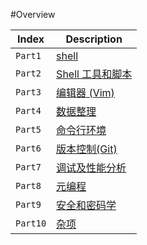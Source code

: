 #Overview

| Index      | Description                          |
| ----------- | ------------------------------------ |
| `Part1`       | [shell](shell.md)  |
| `Part2`       | [Shell 工具和脚本](Shell_Tools_and_Scripting.md) |
| `Part3`    | [编辑器 (Vim)](Editors_vim.md) |
| `Part4`       | [数据整理](Data_Wrangling.md)  |
| `Part5`       | [命令行环境](Command-line-Environment.md) |
| `Part6`    | [版本控制(Git)](Version_Control.md) |
| `Part7`       | [调试及性能分析](Debugging_and_Profiling.md)  |
| `Part8`       |  [元编程](Metaprogramming.md) |
| `Part9`    | [安全和密码学](Security_and_Cryptography.md)|
| `Part10`    | [杂项](Others.md)|

